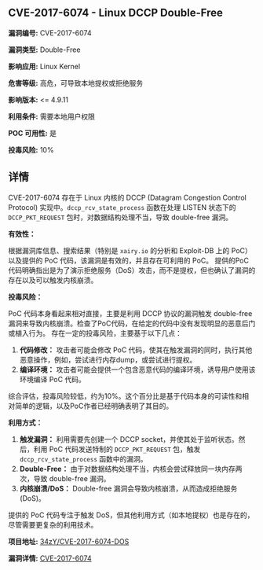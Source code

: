 ## CVE-2017-6074 - Linux DCCP Double-Free

**漏洞编号:** CVE-2017-6074

**漏洞类型:** Double-Free

**影响应用:** Linux Kernel

**危害等级:** 高危，可导致本地提权或拒绝服务

**影响版本:** <= 4.9.11

**利用条件:** 需要本地用户权限

**POC 可用性:** 是

**投毒风险:** 10%

## 详情

CVE-2017-6074 存在于 Linux 内核的 DCCP (Datagram Congestion Control Protocol) 实现中。`dccp_rcv_state_process` 函数在处理 LISTEN 状态下的 `DCCP_PKT_REQUEST` 包时，对数据结构处理不当，导致 double-free 漏洞。 

**有效性：**

根据漏洞库信息、搜索结果（特别是 `xairy.io` 的分析和 Exploit-DB 上的 PoC）以及提供的 PoC 代码，该漏洞是有效的，并且存在可利用的 PoC。
提供的PoC代码明确指出是为了演示拒绝服务（DoS）攻击，而不是提权，但也确认了漏洞的存在以及可以触发内核崩溃。

**投毒风险：**

PoC 代码本身看起来相对直接，主要是利用 DCCP 协议的漏洞触发 double-free 漏洞来导致内核崩溃。检查了PoC代码，在给定的代码中没有发现明显的恶意后门或植入行为。
存在一定的投毒风险，主要基于以下几点：
1.  **代码修改：**  攻击者可能会修改 PoC 代码，使其在触发漏洞的同时，执行其他恶意操作，例如，尝试进行内存dump，或尝试进行提权。
2.  **编译环境：**  攻击者可能会提供一个包含恶意代码的编译环境，诱导用户使用该环境编译 PoC 代码。

综合评估，投毒风险较低，约为10%。这个百分比是基于代码本身的可读性和相对简单的逻辑，以及PoC作者已经明确表明了其目的。

**利用方式：**

1.  **触发漏洞：** 利用需要先创建一个 DCCP socket，并使其处于监听状态。然后，利用 PoC 代码发送特制的 `DCCP_PKT_REQUEST` 包，触发 `dccp_rcv_state_process` 函数中的漏洞。
2.  **Double-Free：**  由于对数据结构处理不当，内核会尝试释放同一块内存两次，导致 double-free 漏洞。
3.  **内核崩溃/DoS：**  Double-free 漏洞会导致内核崩溃，从而造成拒绝服务 (DoS)。

提供的 PoC 代码专注于触发 DoS，但其他利用方式（如本地提权）也是存在的，尽管需要更复杂的利用技术。

**项目地址:** [34zY/CVE-2017-6074-DOS](https://github.com/34zY/CVE-2017-6074-DOS)

**漏洞详情:** [CVE-2017-6074](https://nvd.nist.gov/vuln/detail/CVE-2017-6074)